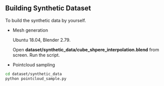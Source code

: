 ## Building Synthetic Dataset 

To build the synthetic data by yourself.

- Mesh generation

  Ubuntu 18.04, Blender 2.79.

  Open **dataset/synthetic_data/cube_shpere_interpolation.blend** from screen.  Run the script.

- Pointcloud sampling

```bash
cd dataset/synthetic_data
python pointcloud_sample.py
```

